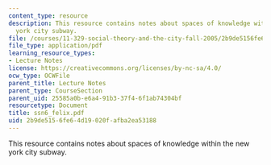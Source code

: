 ```yaml
---
content_type: resource
description: This resource contains notes about spaces of knowledge within the new
  york city subway.
file: /courses/11-329-social-theory-and-the-city-fall-2005/2b9de5156fe64d19020fafba2ea53188_ssn6_felix.pdf
file_type: application/pdf
learning_resource_types:
- Lecture Notes
license: https://creativecommons.org/licenses/by-nc-sa/4.0/
ocw_type: OCWFile
parent_title: Lecture Notes
parent_type: CourseSection
parent_uid: 25585a0b-e6a4-91b3-37f4-6f1ab74304bf
resourcetype: Document
title: ssn6_felix.pdf
uid: 2b9de515-6fe6-4d19-020f-afba2ea53188
---
```

This resource contains notes about spaces of knowledge within the new york city subway.